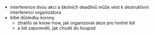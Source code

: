 - interference dvou akcí a školních deadlinů může vést k destruktivní interferenci organizátora
- blbé důsledky korony 
  - ztratilo se know-how, jak organizovat akce pro hodně lidí
  - a lidi zapomněli, jak chodit do hospod
